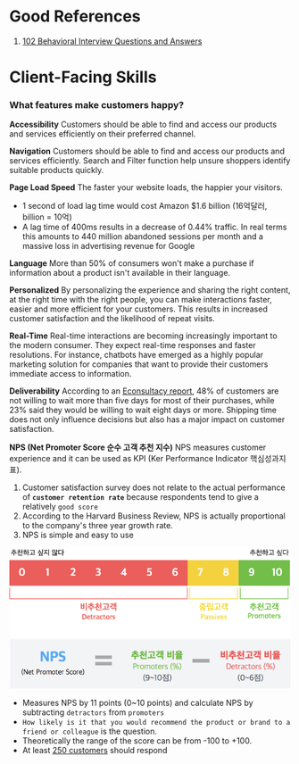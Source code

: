 # Good References

1. [102 Behavioral Interview Questions and Answers](https://www.cleverism.com/102-behavioral-interview-questions-including-answers/)





# Client-Facing Skills



### What features make customers happy?

**Accessibility**
Customers should be able to find and access our products and services efficiently on their preferred channel. 

**Navigation**
Customers should be able to find and access our products and services efficiently. 
Search and Filter function help unsure shoppers identify suitable products quickly. 

**Page Load Speed**
The faster your website loads, the happier your visitors.

* 1 second of load lag time would cost Amazon $1.6 billion (16억달러, billion = 10억)
* A lag time of 400ms results in a decrease of 0.44% traffic. 
  In real terms this amounts to 440 million abandoned sessions per month and a massive loss in advertising revenue for Google

**Language**
More than 50% of consumers won't make a purchase if information about a product isn't available in their language. 

**Personalized**
By personalizing the experience and sharing the right content, at the right time with the right people,  you can make interactions faster, easier and more efficient for your customers. 
This results in increased customer satisfaction and the likelihood of repeat visits. 

**Real-Time**
Real-time interactions are becoming increasingly important to the modern consumer. They expect real-time responses and faster resolutions.  For instance, chatbots have emerged as a highly popular marketing solution for companies that want to provide their customers immediate access to information. 

**Deliverability**
According to an [Econsultacy report](https://econsultancy.com/free-shipping-and-delivery-timing-are-key-for-customer-satisfaction/), 48% of customers are not willing to wait more than five days for most of their purchases, while 23% said they would be willing to wait eight days or more. 
Shipping time does not only influence decisions but also has a major impact on customer satisfaction. 

**NPS (Net Promoter Score 순수 고객 추천 지수)**
NPS measures customer experience and it can be used as KPI (Ker Performance Indicator 핵심성과지표).

1. Customer satisfaction survey does not relate to the actual performance of **`customer retention rate`**  because respondents tend to give a relatively `good score`
2. According to the Harvard Business Review, NPS is actually proportional to the company's three year growth rate. 
3. NPS is simple and easy to use



![NPS](images/nps.png)

* Measures NPS by 11 points (0~10 points) and calculate NPS by subtracting `detractors` from `promoters`
* `How likely is it that you would recommend the product or brand to a friend or colleague` is the question. 
* Theoretically the range of the score can be from -100 to +100. 
* At least [250 customers](https://medium.com/jandi-messenger-stories/nps-2-%EC%B5%9C%EC%86%8C%ED%95%9C%EC%9D%98-%EC%9E%90%EC%9B%90%EC%9C%BC%EB%A1%9C-nps%EB%A5%BC-%EC%8B%A4%ED%96%89%ED%95%B4%EB%B3%B4%EC%9E%90-d0c8e4e905b1) should respond

